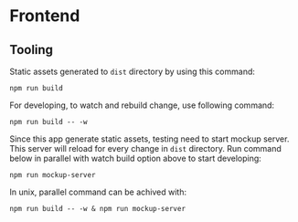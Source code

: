 # Frontend

## Tooling

Static assets generated to `dist` directory by using this command:
```
npm run build
```

For developing, to watch and rebuild change, use following command:
```
npm run build -- -w
```

Since this app generate static assets, testing need to start mockup server. This server will reload for every change in `dist` directory. Run command below in parallel with watch build option above to start developing:
```
npm run mockup-server
```

In unix, parallel command can be achived with:
```
npm run build -- -w & npm run mockup-server
```


